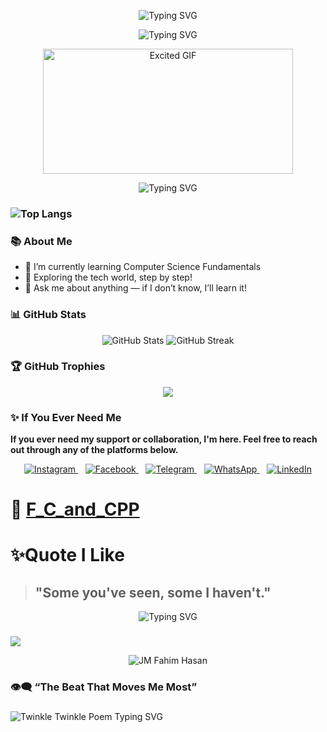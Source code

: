 <p align="center">
  <img src="https://readme-typing-svg.demolab.com?font=Fira+Code&size=36&duration=2000&pause=1500&color=00CFFF&center=true&width=600&lines=Hi+I'm+J+M+FAHIM+HASAN" alt="Typing SVG" />
</p>

<p align="center">
  <img src="https://readme-typing-svg.demolab.com?font=Fira+Code&size=20&duration=2000&pause=5000&color=FF0000&center=true&width=600&lines=Computer+Science+and+Engineering+Student." alt="Typing SVG" />
</p>


<p align="center">
  <img src="https://media2.giphy.com/media/v1.Y2lkPTc5MGI3NjExZmQwMnV2NXRvM2wydGw3MTNrdTNrd3l3dGlzd3IyMWcyYnIxcWpkeCZlcD12MV9pbnRlcm5hbF9naWZfYnlfaWQmY3Q9Zw/jBOOXxSJfG8kqMxT11/giphy.gif" width="400" height="200" alt="Excited GIF"> 
</p>

<p align="center">
  <img src="https://readme-typing-svg.demolab.com?font=Fira+Code&duration=3000&pause=1000&center=true&width=435&lines=Aspiring+Developer;Learning+Every+Day;Future+Coder+In+Progress" alt="Typing SVG" />
</p>

### ![Top Langs](https://github-readme-stats.vercel.app/api/top-langs/?username=jmfahimhasan&layout=compact&theme=merko)

### 📚 About Me

- 🔭 I’m currently learning Computer Science Fundamentals
- 🌱 Exploring the tech world, step by step!
- 💬 Ask me about anything — if I don’t know, I’ll learn it!

### 📊 GitHub Stats
<p align="center">
  <img src="https://github-readme-stats.vercel.app/api?username=jmfahimhasan&show_icons=true&theme=merko" alt="GitHub Stats" />
  <img src="https://github-readme-streak-stats.herokuapp.com/?user=jmfahimhasan&theme=monokai" alt="GitHub Streak" />
</p>

### 🏆 GitHub Trophies
<p align="center">
  <img src="https://github-profile-trophy.vercel.app/?username=jmfahimhasan&theme=monokai&row=1&column=6" />
</p>



### ✨ If You Ever Need Me

**If you ever need my support or collaboration, I'm here. Feel free to reach out through any of the platforms below.**

<p align="center">
  <a href="https://www.instagram.com/fahimhassan311?igsh=MXgwdTlxNDFrcDNmbA==" target="_blank">
    <img src="https://img.icons8.com/fluency/48/instagram-new.png" alt="Instagram"/>  
  </a>
  &nbsp;&nbsp;
  <a href="https://www.facebook.com/share/15n5ZoV588/" target="_blank">
    <img src="https://img.icons8.com/fluency/48/facebook-new.png" alt="Facebook"/>
  </a>
  &nbsp;&nbsp;
  <a href="https://t.me/jmfahimhasan" target="_blank">
    <img src="https://img.icons8.com/fluency/48/telegram-app.png" alt="Telegram"/>
  </a>
  &nbsp;&nbsp;
  <a href="https://wa.me/8801893380852" target="_blank">
    <img src="https://img.icons8.com/fluency/48/whatsapp.png" alt="WhatsApp"/>
  </a>
  &nbsp;&nbsp;
  <a href="https://www.linkedin.com/in/j-m-fahim-hasan" target="_blank">
    <img src="https://img.icons8.com/fluency/48/linkedin.png" alt="LinkedIn"/>
  </a>
</p>

 # 🔰 [F_C_and_CPP](https://github.com/jmfahimhasan/F_C_and_CPP) 
  #













 # ✨Quote I Like
> ## "Some you've seen, some I haven't."

<p align="center">
  <img src="https://readme-typing-svg.demolab.com?font=Fira+Code&size=28&duration=5000&pause=2000&color=FF2C2C&center=true&width=700&lines=The+Battle+Of+The+Soul;With+The+Devil" alt="Typing SVG" />
</p>


###  <p align="center">
  <img src="https://img.shields.io/badge/Made%20in-Bangladesh-1f425f?style=for-the-badge" />
</p>
 <p align="center">
  <img src="https://komarev.com/ghpvc/?username=jmfahimhasan&label=Profile%20views&color=0e75b6&style=flat" alt="JM Fahim Hasan" />
</p>






### 👁‍🗨 “The Beat That Moves Me Most”
### <p align="center">
  <img src="https://readme-typing-svg.demolab.com?font=Fira+Code&duration=5000&pause=1500&color=FF8C9A&center=true&width=600&lines=Twinkle,+twinkle,+little+star;How+I+wonder+what+you+are!;Up+above+the+world+so+high;Like+a+diamond+in+the+sky.;When+the+blazing+sun+is+gone;When+he+nothing+shines+upon;Then+you+show+your+little+light;Twinkle,+twinkle,+all+the+night...." alt="Twinkle Twinkle Poem Typing SVG" />
</p> 




